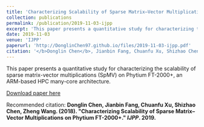 ```yaml
---
title: 'Characterizing Scalability of Sparse Matrix–Vector Multiplications on Phytium FT-2000+'
collection: publications
permalink: /publication/2019-11-03-ijpp
excerpt: 'This paper presents a quantitative study for characterizing the scalability of sparse matrix-vector multiplications (SpMV) on Phytium FT-2000+, an ARM-based HPC many-core architecture.'
date: 2019-11-03
venue: 'IJPP'
paperurl: 'http://DonglinChen97.github.io/files/2019-11-03-ijpp.pdf'
citation: '</b>Donglin Chen</b>, Jianbin Fang, Chuanfu Xu, Shizhao Chen, Zheng Wang. &quot;Characterizing Scalability of Sparse Matrix–Vector Multiplications on Phytium FT-2000+.&quot; <i>IJPP</i>. 2019.'
---
```

This paper presents a quantitative study for characterizing the scalability of sparse matrix-vector multiplications (SpMV) on Phytium FT-2000+, an ARM-based HPC many-core architecture.

[Download paper here](http://DonglinChen97.github.io/files/2019-11-03-ijpp.pdf)

Recommended citation: <b>Donglin Chen<b>, Jianbin Fang, Chuanfu Xu, Shizhao Chen, Zheng Wang. (2018). "Characterizing Scalability of Sparse Matrix–Vector Multiplications on Phytium FT-2000+." <i>IJPP</i>. 2019. 
